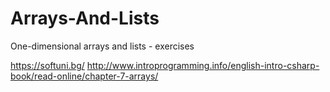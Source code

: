 # Arrays-And-Lists
One-dimensional arrays and lists - exercises

https://softuni.bg/
http://www.introprogramming.info/english-intro-csharp-book/read-online/chapter-7-arrays/
